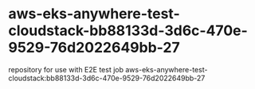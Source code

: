 # aws-eks-anywhere-test-cloudstack-bb88133d-3d6c-470e-9529-76d2022649bb-27
repository for use with E2E test job aws-eks-anywhere-test-cloudstack:bb88133d-3d6c-470e-9529-76d2022649bb-27
